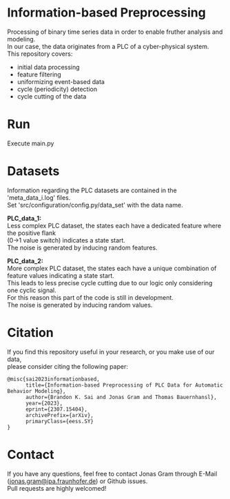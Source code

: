 # Information-based Preprocessing
Processing of binary time series data in order to enable fruther analysis and modeling.  
In our case, the data originates from a PLC of a cyber-physical system.  
This repository covers:
 - initial data processing
 - feature filtering
 - uniformizing event-based data
 - cycle (periodicity) detection
 - cycle cutting of the data

# Run
Execute main.py

# Datasets
Information regarding the PLC datasets are contained in the 'meta_data_i.log' files.  
Set 'src/configuration/config.py/data_set' with the data name.  
  
**PLC_data_1:**  
Less complex PLC dataset, the states each have a dedicated feature where the positive flank  
(0->1 value switch) indicates a state start.  
The noise is generated by inducing random features.  
  
**PLC_data_2:**  
More complex PLC dataset, the states each have a unique combination of feature values indicating a state start.  
This leads to less precise cycle cutting due to our logic only considering one cyclic signal.  
For this reason this part of the code is still in development.  
The noise is generated by inducing random values.  

# Citation
If you find this repository useful in your research, or you make use of our data,  
please consider citing the following paper:  
```
@misc{sai2023informationbased,
      title={Information-based Preprocessing of PLC Data for Automatic Behavior Modeling}, 
      author={Brandon K. Sai and Jonas Gram and Thomas Bauernhansl},
      year={2023},
      eprint={2307.15404},
      archivePrefix={arXiv},
      primaryClass={eess.SY}
}
```

# Contact
If you have any questions, feel free to contact Jonas Gram through E-Mail (jonas.gram@ipa.fraunhofer.de)
or Github issues.  
Pull requests are highly welcomed!  
